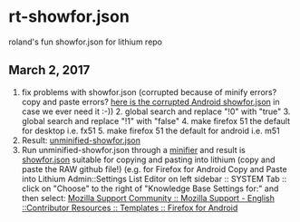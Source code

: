 # rt-showfor.json
roland's fun showfor.json for lithium repo

## March 2, 2017

1. fix problems with showfor.json (corrupted because of minify errors? copy and paste errors? [here is the corrupted Android showfor.json](https://gist.github.com/rtanglao/56ea41d22cc7a868038f5310c53f7c11) in case we ever need it :-))
    2. global search and replace "!0" with "true"
    3. global search and replace "!1" with "false"
    4. make firefox 51 the default for desktop i.e. fx51
    5. make firefox 51 the default for android i.e. m51
6. Result: [unminified-showfor.json](https://github.com/rtanglao/rt-showfor.json/blob/master/unminifyd-showfor.json)
7. Run unminified-showfor.json through a [minifier](http://www.cleancss.com/json-minify/) and result is [showfor.json](https://github.com/rtanglao/rt-showfor.json/blob/master/showfor.json) suitable for copying and pasting into lithium (copy and paste the RAW github file!) (e.g. for Firefox for Android Copy and Paste into Lithium Admin::Settings List Editor on left sidebar :: SYSTEM Tab :: click on "Choose" to the right of "Knowledge Base Settings for:" and then select: [Mozilla Support Community :: Mozilla Support - English ::Contributor Resources :: Templates :: Firefox for Android](https://support.mozilla.org/t5/bizapps/page/node-display-id/tkb-board%3Affandroid_template/tab/community%3Aadmin%3Asystem%3Asettings-list-editor)